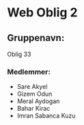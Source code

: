 # Web Oblig 2

## Gruppenavn: 
Oblig 33

### Medlemmer:
- Sare Akyel
- Gizem Odun
- Meral Aydogan
- Bahar Kirac
- Imran Sabanca Kuzu
